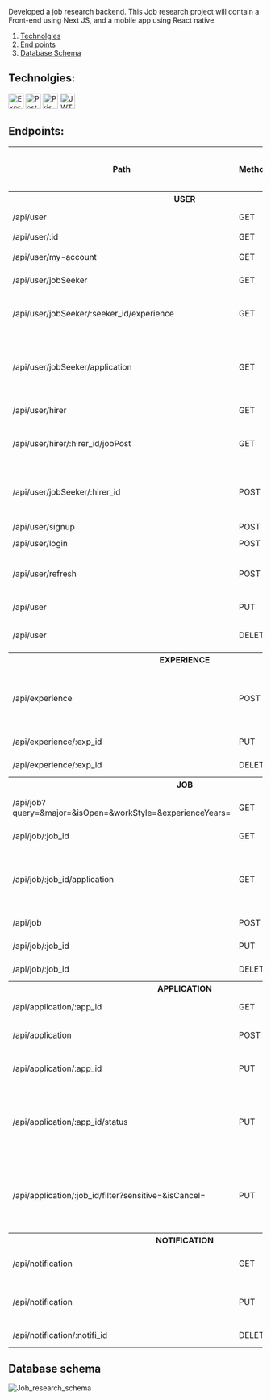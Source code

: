 Developed a job research backend. This Job research project will contain a Front-end using Next JS, and a mobile app using React native.
1. [Technolgies](#technolgies)
2. [End points](#end-points)
3. [Database Schema](#database-schema)

## Technolgies:
<div>
	<img src="https://img.shields.io/badge/Express-dbd02c?logo=express&logoColor=black&style=for-the-badge" height="30" alt="Express logo"/>
	<img src="https://img.shields.io/badge/PostgreSQL-385a96?logo=postgresql&logoColor=white&style=for-the-badge" height="30" alt="PostgreSQL logo"/>
	<img src="https://img.shields.io/badge/Prisma-6562f0?logo=PrIsMa&logoColor=white&style=for-the-badge" height="30" alt="Prisma logo"/>
	<img src="https://img.shields.io/badge/JWT-black?logo=jsonwebtokens&logoColor=white&style=for-the-badge" height="30" alt="JWT logo"/>
</div>

## Endpoints:
<table>
	<thead>
		<tr>
			<th>Path</th>
			<th>Method</th>
			<th>Is need auth (JWT)</th>
			<th>Description</th>
		</tr>
	</thead>
	<tbody>
		<tr>
			<th colspan="4">USER</th>
		</tr>
		<tr>
			<td>/api/user</td>
			<td>GET</td>
			<td>✖️</td>
			<td>To get all users</td>
		</tr>
		<tr>
			<td>/api/user/:id</td>
			<td>GET</td>
			<td>✖️</td>
			<td>To get user</td>
		</tr>
		<tr>
			<td>/api/user/my-account</td>
			<td>GET</td>
			<td>✔️</td>
			<td>To get client data</td>
		</tr>
		<tr>
			<td>/api/user/jobSeeker</td>
			<td>GET</td>
			<td>✖️</td>
			<td>To get all job seekers</td>
		</tr>
		<tr>
			<td>/api/user/jobSeeker/:seeker_id/experience</td>
			<td>GET</td>
			<td>✔️</td>
			<td>To get all experience of job seeker</td>
		</tr>
		<tr>
			<td>/api/user/jobSeeker/application</td>
			<td>GET</td>
			<td>✔️</td>
			<td>As job seeker, this is to get all applications that you submitted </td>
		</tr>
		<tr>
			<td>/api/user/hirer</td>
			<td>GET</td>
			<td>✖️</td>
			<td>To get all hirer</td>
		</tr>
		<tr>
			<td>/api/user/hirer/:hirer_id/jobPost</td>
			<td>GET</td>
			<td>✖️</td>
			<td>To get all job posts that the hirer posted</td>
		</tr>
		<tr>
			<td>/api/user/jobSeeker/:hirer_id</td>
			<td>POST</td>
			<td>✔️</td>
			<td>As job seeker, this is for following hirer</td>
		</tr>
		<tr>
			<td>/api/user/signup</td>
			<td>POST</td>
			<td>✖️</td>
			<td>To sign up</td>
		</tr>
		<tr>
			<td>/api/user/login</td>
			<td>POST</td>
			<td>✖️</td>
			<td>To login</td>
		</tr>
		<tr>
			<td>/api/user/refresh</td>
			<td>POST</td>
			<td>✔️</td>
			<td>To generate a new access token</td>
		</tr>
		<tr>
			<td>/api/user</td>
			<td>PUT</td>
			<td>✔️</td>
			<td>To edit your user data</td>
		</tr>
		<tr>
			<td>/api/user</td>
			<td>DELETE</td>
			<td>✔️</td>
			<td>To delete your account</td>
		</tr>
		<tr>
			<th colspan="4">EXPERIENCE</th>
		</tr>
		<tr>
			<td>/api/experience</td>
			<td>POST</td>
			<td>✔️</td>
			<td>As job seeker, this is for creating new experience</td>
		</tr>
		<tr>
			<td>/api/experience/:exp_id</td>
			<td>PUT</td>
			<td>✔️</td>
			<td>To edit experience</td>
		</tr>
		<tr>
			<td>/api/experience/:exp_id</td>
			<td>DELETE</td>
			<td>✔️</td>
			<td>To delete experience</td>
		</tr>
		<tr>
			<th colspan="4">JOB</th>
		</tr>
		<tr>
			<td>/api/job?query=&major=&isOpen=&workStyle=&experienceYears=</td>
			<td>GET</td>
			<td>✖️</td>
			<td>To get all job posts, and filter it</td>
		</tr>
		<tr>
			<td>/api/job/:job_id</td>
			<td>GET</td>
			<td>✖️</td>
			<td>To get job post</td>
		</tr>
		<tr>
			<td>/api/job/:job_id/application</td>
			<td>GET</td>
			<td>✔️</td>
			<td>As hirer, this is for getting all applications of your job post</td>
		</tr>
		<tr>
			<td>/api/job</td>
			<td>POST</td>
			<td>✔️</td>
			<td>To post new job</td>
		</tr>
		<tr>
			<td>/api/job/:job_id</td>
			<td>PUT</td>
			<td>✔️</td>
			<td>To edit job post</td>
		</tr>
		<tr>
			<td>/api/job/:job_id</td>
			<td>DELETE</td>
			<td>✔️</td>
			<td>To delete job post</td>
		</tr>
		<tr>
			<th colspan="4">APPLICATION</th>
		</tr>
		<tr>
			<td>/api/application/:app_id</td>
			<td>GET</td>
			<td>✔️</td>
			<td>to get application</td>
		</tr>
		<tr>
			<td>/api/application</td>
			<td>POST</td>
			<td>✔️</td>
			<td>To submit an application</td>
		</tr>
		<tr>
			<td>/api/application/:app_id</td>
			<td>PUT</td>
			<td>✔️</td>
			<td>To add notes to the application</td>
		</tr>
		<tr>
			<td>/api/application/:app_id/status</td>
			<td>PUT</td>
			<td>✔️</td>
			<td>To edit application status, and send notification to the submiter</td>
		</tr>
		<tr>
			<td>/api/application/:job_id/filter?sensitive=&isCancel=</td>
			<td>PUT</td>
			<td>✔️</td>
			<td>To filter all the applications of the job post, and may cancel it</td>
		</tr>
		<tr>
			<th colspan="4">NOTIFICATION</th>
		</tr>
		<tr>
			<td>/api/notification</td>
			<td>GET</td>
			<td>✔️</td>
			<td>To get all your notifications</td>
		</tr>
		<tr>
			<td>/api/notification</td>
			<td>PUT</td>
			<td>✔️</td>
			<td>To set the notification to 'read' statue</td>
		</tr>
		<tr>
			<td>/api/notification/:notifi_id</td>
			<td>DELETE</td>
			<td>✔️</td>
			<td>To delete a notification</td>
		</tr>
	</tbody>
</table>

## Database schema
![Job_research_schema](https://github.com/user-attachments/assets/2a6f87ce-61c8-493c-995b-c57ebd6e7598)

